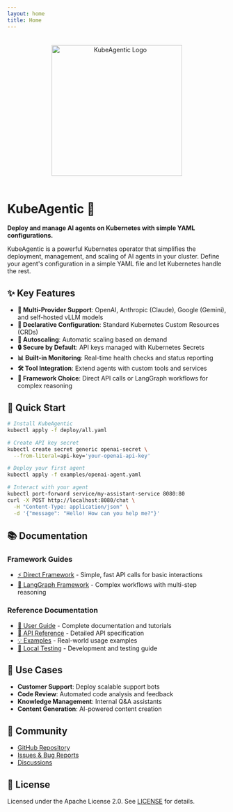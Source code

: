 ```yaml
---
layout: home
title: Home
---
```


<div align="center">
  <!-- Placeholder logo - replace with final design -->
  <img src="{{ '/assets/kubeagentic-logo.svg' | relative_url }}" alt="KubeAgentic Logo" width="300" style="margin: 20px 0;"/>
</div>

# KubeAgentic 🤖

**Deploy and manage AI agents on Kubernetes with simple YAML configurations.**

KubeAgentic is a powerful Kubernetes operator that simplifies the deployment, management, and scaling of AI agents in your cluster. Define your agent's configuration in a simple YAML file and let Kubernetes handle the rest.

## ✨ Key Features

- **🤖 Multi-Provider Support**: OpenAI, Anthropic (Claude), Google (Gemini), and self-hosted vLLM models
- **📝 Declarative Configuration**: Standard Kubernetes Custom Resources (CRDs) 
- **🔄 Autoscaling**: Automatic scaling based on demand
- **🔒 Secure by Default**: API keys managed with Kubernetes Secrets
- **📊 Built-in Monitoring**: Real-time health checks and status reporting
- **🛠️ Tool Integration**: Extend agents with custom tools and services
- **🔗 Framework Choice**: Direct API calls or LangGraph workflows for complex reasoning

## 🚀 Quick Start

```bash
# Install KubeAgentic
kubectl apply -f deploy/all.yaml

# Create API key secret
kubectl create secret generic openai-secret \
  --from-literal=api-key='your-openai-api-key'

# Deploy your first agent
kubectl apply -f examples/openai-agent.yaml

# Interact with your agent
kubectl port-forward service/my-assistant-service 8080:80
curl -X POST http://localhost:8080/chat \
  -H "Content-Type: application/json" \
  -d '{"message": "Hello! How can you help me?"}'
```

## 📚 Documentation

### Framework Guides
- [⚡ Direct Framework](direct-framework) - Simple, fast API calls for basic interactions
- [🔗 LangGraph Framework](langgraph-framework) - Complex workflows with multi-step reasoning

### Reference Documentation
- [📖 User Guide](docs/) - Complete documentation and tutorials
- [🔧 API Reference](api-reference) - Detailed API specification
- [💡 Examples](examples) - Real-world usage examples
- [🧪 Local Testing](local-testing) - Development and testing guide

## 🎯 Use Cases

- **Customer Support**: Deploy scalable support bots
- **Code Review**: Automated code analysis and feedback
- **Knowledge Management**: Internal Q&A assistants
- **Content Generation**: AI-powered content creation

## 🤝 Community

- [GitHub Repository](https://github.com/sudeshmu/KubeAgentic)
- [Issues & Bug Reports](https://github.com/sudeshmu/KubeAgentic/issues)
- [Discussions](https://github.com/sudeshmu/KubeAgentic/discussions)

## 📄 License

Licensed under the Apache License 2.0. See [LICENSE](https://github.com/sudeshmu/KubeAgentic/blob/main/LICENSE) for details.